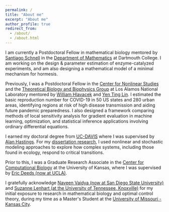 ```yaml
---
permalink: /
title: "About me"
excerpt: "About me"
author_profile: true
redirect_from: 
  - /about/
  - /about.html
---
```


I am currently a Postdoctoral Fellow in mathematical biology mentored by [Santiago Schnell](https://biology.nd.edu/people/santiago-schnell/) in the [Department of Mathematics](https://math.dartmouth.edu) at Dartmouth College. I am working on the design & parameter estimation of enzyme-catalyzed experiments, and am also designing a mathematical model of a minimal mechanism for hormesis.  

Previously, I was a Postdoctoral Fellow in the [Center for Nonlinear Studies](https://cnls.lanl.gov/external//people/Abhishek_Mallela.php) and the [Theoretical Biology and Biophysics Group](https://www.lanl.gov/engage/organizations/aldsct/theoretical/tbb) at Los Alamos National Laboratory mentored by [William Hlavacek](https://scholar.google.com/citations?user=DdpCclEAAAAJ&hl=en) and [Yen Ting Lin](https://scholar.google.com/citations?user=wUhVn34AAAAJ&hl=en). I estimated the basic reproduction number for COVID-19 in 50 US states and 280 urban areas, identifying regions at risk of high disease transmission and aiding future pandemic preparedness. I also designed a framework comparing methods of local sensitivity analysis for gradient evaluation in machine learning, optimization, and statistical inference applications involving ordinary differential equations.

I earned my doctoral degree from [UC-DAVIS](https://ucdavis.edu/) where I was supervised by [Alan Hastings](https://alanhastings.ucdavis.edu). For my [dissertation research](https://escholarship.org/content/qt1zw5c1ng/qt1zw5c1ng.pdf), I used nonlinear and stochastic modeling approaches to explore how complex systems, including those found in ecology, respond to critical transitions.

Prior to this, I was a Graduate Research Associate in the [Center for Computational Biology](https://compbio.ku.edu/) at the University of Kansas, where I was supervised by [Eric Deeds (now at UCLA)](https://deedslab.ibp.ucla.edu).

I gratefully acknowledge [Naveen Vaidya (now at San Diego State University)](https://nvaidya.sdsu.edu/DiMoLab.html) and [Suzanne Lenhart (at the University of Tennessee, Knoxville)](https://web.math.utk.edu/~slenhart/) for my initial exposure to research in mathematical biology and optimal control theory, during my time as a Master's Student at the [University of Missouri - Kansas City](https://www.umkc.edu).